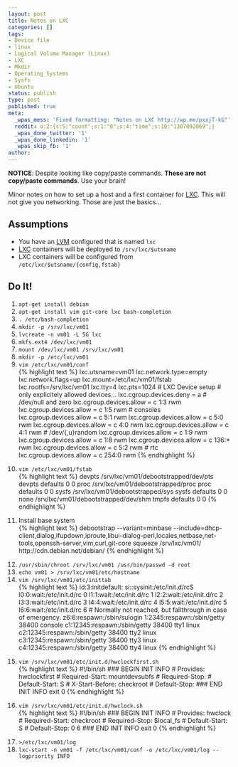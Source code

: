 ```yaml
---
layout: post
title: Notes on LXC
categories: []
tags:
- Device file
- linux
- Logical Volume Manager (Linux)
- LXC
- Mkdir
- Operating Systems
- Sysfs
- Ubuntu
status: publish
type: post
published: true
meta:
  _wpas_mess: 'Fixed formatting: "Notes on LXC http://wp.me/pxxjT-kG"'
  reddit: a:2:{s:5:"count";s:1:"0";s:4:"time";s:10:"1307092069";}
  _wpas_done_twitter: '1'
  _wpas_done_linkedin: '1'
  _wpas_skip_fb: '1'
author: 
---
```

<div class="posterous_autopost">
<p><strong>NOTICE</strong>:
Despite looking like copy/paste commands. <strong>These are not copy/paste commands</strong>. Use your brain!</p>
<p>Minor notes on how to set up a host and a first container for <a href="http://en.wikipedia.org/wiki/Lxc">LXC</a>. This will not give you networking. Those are just the basics…</p>
<h2>Assumptions</h2>
<ul>
<li>You have an <a href="http://en.wikipedia.org/wiki/Logical_Volume_Manager_(Linux">LVM</a> configured that is named <code>lxc</code></li>
<li><a href="http://en.wikipedia.org/wiki/Lxc">LXC</a> containers will be deployed to <code>/srv/lxc/$utsname</code></li>
<li>LXC containers will be configured from <code>/etc/lxc/$utsname/{config,fstab}</code></li>
</ul>
<h2>Do It!</h2>
<ol>
<li><code>apt-get install debian</code></li>
<li><code>apt-get install vim git-core lxc bash-completion</code></li>
<li><code>. /etc/bash-completion</code></li>
<li><code>mkdir -p /srv/lxc/vm01</code></li>
<li><code>lvcreate -n vm01 -L 5G lxc</code></li>
<li><code>mkfs.ext4 /dev/lxc/vm01</code></li>
<li><code>mount /dev/lxc/vm01 /srv/lxc/vm01</code></li>
<li><code>mkdir -p /etc/lxc/vm01</code></li>
<li><code>vim /etc/lxc/vm01/conf</code>
<div class="CodeRay">
<div class="code">{% highlight text %}
lxc.utsname=vm01 lxc.network.type=empty
lxc.network.flags=up
lxc.mount=/etc/lxc/vm01/fstab
lxc.rootfs=/srv/lxc/vm01
lxc.tty=4 lxc.pts=1024
# LXC Device setup
# only explicitely allowed devices...
lxc.cgroup.devices.deny = a
# /dev/null and zero
lxc.cgroup.devices.allow = c 1:3 rwm
lxc.cgroup.devices.allow = c 1:5 rwm # consoles
lxc.cgroup.devices.allow = c 5:1 rwm
lxc.cgroup.devices.allow = c 5:0 rwm
lxc.cgroup.devices.allow = c 4:0 rwm
lxc.cgroup.devices.allow = c 4:1 rwm
# /dev/{,u}random
lxc.cgroup.devices.allow = c 1:9 rwm
lxc.cgroup.devices.allow = c 1:8 rwm
lxc.cgroup.devices.allow = c 136:* rwm
lxc.cgroup.devices.allow = c 5:2 rwm
# rtc
lxc.cgroup.devices.allow = c 254:0 rwm
{% endhighlight %}</p>
</div>
</div>
</li>
<li><code>vim /etc/lxc/vm01/fstab</code>
<div class="CodeRay">
<div class="code">{% highlight text %}
devpts /srv/lxc/vm01/debootstrapped/dev/pts devpts defaults 0 0
proc /srv/lxc/vm01/debootstrapped/proc    proc   defaults 0 0
sysfs /srv/lxc/vm01/debootstrapped/sys     sysfs  defaults 0 0
none /srv/lxc/vm01/debootstrapped/dev/shm tmpfs  defaults 0 0
{% endhighlight %}</p>
</div>
</div>
</li>
<li>Install base system
<div class="CodeRay">
<div class="code">{% highlight text %}
debootstrap --variant=minbase --include=dhcp-client,dialog,ifupdown,iproute,libui-dialog-perl,locales,netbase,net-tools,openssh-server,vim,curl,git-core squeeze /srv/lxc/vm01/ http://cdn.debian.net/debian/
{% endhighlight %}</p>
</div>
</div>
</li>
<li><code>/usr/sbin/chroot /srv/lxc/vm01 /usr/bin/passwd -d root</code></li>
<li><code>echo vm01 > /srv/lxc/vm01/etc/hostname</code></li>
<li><code>vim /srv/lxc/vm01/etc/inittab</code>
<div class="CodeRay">
<div class="code">{% highlight text %}
id:3:initdefault:
si::sysinit:/etc/init.d/rcS
l0:0:wait:/etc/init.d/rc 0
l1:1:wait:/etc/init.d/rc 1
l2:2:wait:/etc/init.d/rc 2
l3:3:wait:/etc/init.d/rc 3
l4:4:wait:/etc/init.d/rc 4
l5:5:wait:/etc/init.d/rc 5
l6:6:wait:/etc/init.d/rc 6
# Normally not reached, but fallthrough in case of emergency.
z6:6:respawn:/sbin/sulogin
1:2345:respawn:/sbin/getty 38400 console
c1:12345:respawn:/sbin/getty 38400 tty1 linux
c2:12345:respawn:/sbin/getty 38400 tty2 linux
c3:12345:respawn:/sbin/getty 38400 tty3 linux
c4:12345:respawn:/sbin/getty 38400 tty4 linux
{% endhighlight %}</p>
</div>
</div>
</li>
<li><code>vim /srv/lxc/vm01/etc/init.d/hwclockfirst.sh</code>
<div class="CodeRay">
<div class="code">{% highlight text %}
#!/bin/sh
### BEGIN INIT INFO
# Provides:          hwclockfirst
# Required-Start:    mountdevsubfs
# Required-Stop:
# Default-Start:     S
# X-Start-Before:    checkroot
# Default-Stop:
### END INIT INFO
exit 0
{% endhighlight %}</p>
</div>
</div>
</li>
<li><code>vim /srv/lxc/vm01/etc/init.d/hwclock.sh</code>
<div class="CodeRay">
<div class="code">{% highlight text %}
#!/bin/sh
### BEGIN INIT INFO
# Provides:          hwclock
# Required-Start:    checkroot
# Required-Stop:     $local_fs
# Default-Start:     S
# Default-Stop:      0 6
### END INIT INFO
exit 0
{% endhighlight %}</p>
</div>
</div>
</li>
<li><code>>/etc/lxc/vm01/log</code></li>
<li><code>lxc-start -n vm01 -f /etc/lxc/vm01/conf -o /etc/lxc/vm01/log --logpriority INFO</code></li>
</ol>
</div>
